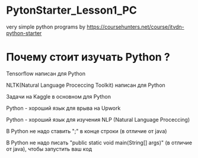 # PytonStarter_Lesson1_PC
very simple python programs
by https://coursehunters.net/course/itvdn-python-starter

# Почему стоит изучать Python ?

Tensorflow написан для Python

NLTK(Natural Language Proceccing Toolkit) написан для Python

Задачи на Kaggle в основном для Python

Python - хороший язык для врыва на Upwork

Python - хороший язык для изучения NLP (Natural Language Proceccing)

В Python не надо ставить ";" в конце строки (в отличие от java)

В Python не надо писать "public static void main(String[] args)" (в отличие от java), чтобы запустить ваш код


